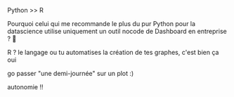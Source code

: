 Python \>\> R

Pourquoi celui qui me recommande le plus du pur Python pour la datascience utilise uniquement un outil nocode de Dashboard en entreprise ? :bust_in_silhouette:

R ? le langage ou tu automatises la création de tes graphes, c'est bien ça oui

go passer "une demi-journée" sur un plot :)

autonomie !!

